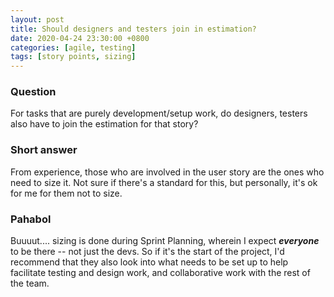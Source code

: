 ```yaml
---
layout: post
title: Should designers and testers join in estimation?
date: 2020-04-24 23:30:00 +0800
categories: [agile, testing]
tags: [story points, sizing]
---
```


### Question

For tasks that are purely development/setup work, do designers, testers also have to join the estimation for that story?


### Short answer

From experience, those who are involved in the user story are the ones who need to size it. Not sure if there's a standard for this, but personally, it's ok for me for them not to size.


### Pahabol

Buuuut.... sizing is done during Sprint Planning, wherein I expect **_everyone_** to be there -- not just the devs. So if it's the start of the project, I'd recommend that they also look into what needs to be set up to help facilitate testing and design work, and collaborative work with the rest of the team.
